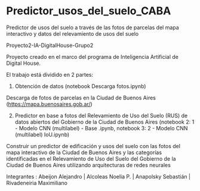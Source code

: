 # Predictor_usos_del_suelo_CABA
Predictor de usos del suelo a través de las fotos de parcelas del mapa interactivo y datos del relevamiento de usos del suelo

Proyecto2-IA-DigitalHouse-Grupo2

Proyecto creado en el marco del programa de Inteligencia Artificial de Digital House.

El trabajo está dividido en 2 partes:

1. Obtención de datos (notebook Descarga fotos.ipynb)

Descarga de fotos de parcelas en la Ciudad de Buenos Aires (https://mapa.buenosaires.gob.ar/)

2. Predictor en base a fotos del Relevamiento de Uso del Suelo (RUS) de datos abiertos del Gobierno de la Ciudad de Buenos Aires (notebook 2: 1 - Modelo CNN (multilabel) - Base .ipynb, notebook 3: 2 - Modelo CNN (multilabel) IoU.ipynb)

Construir un predictor de edificación y usos del suelo con las fotos del mapa interactivo de la Ciudad de Buenos Aires y las categorías identificadas en el Relevamiento de Uso del Suelo del Gobierno de la Ciudad de Buenos Aires utilizando arquitecturas de redes neurales


Integrantes : Abeijon Alejandro | Alcoleas Noelia P. | Anapolsky Sebastián | Rivadeneiria Maximiliano
